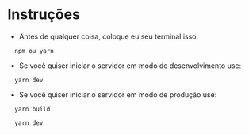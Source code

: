 # Instruções

- Antes de qualquer coisa, coloque eu seu terminal isso:

```shell
  npm ou yarn
```

- Se você quiser iniciar o servidor em modo de desenvolvimento use:

```shell
  yarn dev
```

- Se você quiser iniciar o servidor em modo de produção use:

```shell
  yarn build

  yarn dev
```
